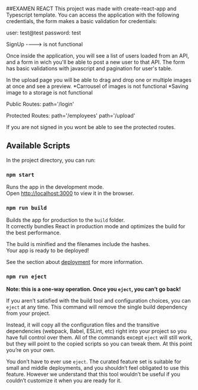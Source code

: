 ##EXAMEN REACT
This project was made with create-react-app and Typescript template.
You can access the application with the following credentials, the form makes a basic validation for credentials:

user: test@test
password: test

SignUp ----> is not functional

Once inside the application, you will see a list of users loaded from an API, and a form in wich you'll be able to post a new user to that API. The form has basic validations with javascript and pagination for user's table.

In the upload page you will be able to drag and drop one or multiple images at once and see a preview.
*Carrousel of images is not functional
*Saving image to a storage is not functional

Public Routes:
path='/login'

Protected Routes:
path='/employees'
path='/upload'

If you are not signed in you wont be able to see the protected routes.

## Available Scripts

In the project directory, you can run:

### `npm start`

Runs the app in the development mode.\
Open [http://localhost:3000](http://localhost:3000) to view it in the browser.

### `npm run build`

Builds the app for production to the `build` folder.\
It correctly bundles React in production mode and optimizes the build for the best performance.

The build is minified and the filenames include the hashes.\
Your app is ready to be deployed!

See the section about [deployment](https://facebook.github.io/create-react-app/docs/deployment) for more information.

### `npm run eject`

**Note: this is a one-way operation. Once you `eject`, you can’t go back!**

If you aren’t satisfied with the build tool and configuration choices, you can `eject` at any time. This command will remove the single build dependency from your project.

Instead, it will copy all the configuration files and the transitive dependencies (webpack, Babel, ESLint, etc) right into your project so you have full control over them. All of the commands except `eject` will still work, but they will point to the copied scripts so you can tweak them. At this point you’re on your own.

You don’t have to ever use `eject`. The curated feature set is suitable for small and middle deployments, and you shouldn’t feel obligated to use this feature. However we understand that this tool wouldn’t be useful if you couldn’t customize it when you are ready for it.
